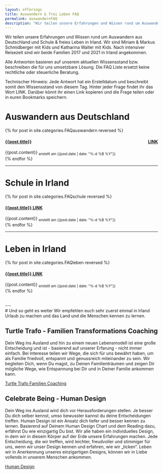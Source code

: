 ```yaml
---
layout: offerings
title: Auswandern & frei Leben FAQ
permalink: auswandernFAQ
description: "Wir teilen unsere Erfahrungen und Wissen rund um Auswandern aus Deutschland und Schule & freies Leben in Irland."
---
```


Wir teilen unsere Erfahrungen und Wissen rund um Auswandern aus Deutschland und Schule & freies Leben in Irland. Wir sind Miriam & Markus Schmidberger mit Kids und Katharina Walter mit Kids. Nach intensiver Reisezeit sind wir beide Familien 2017 und 2021 in Irland angekommen.

Alle Antworten basieren auf unserem aktuellen Wissensstand bzw. beschreiben die für uns umsetzbare Lösung. Die FAQ Liste ersetzt keine rechtliche oder steuerliche Beratung.

Technischer Hinweis: Jede Antwort hat ein Erstelldatum und beschreibt somit den Wissensstand von diesem Tag. Hinter jeder Frage findet ihr das Wort LINK. Darüber könnt ihr einen Link kopieren und die Frage teilen oder in euren Bookmarks speichern.

# Auswandern aus Deutschland
<div class="panel-group" id="accordion" role="tablist" aria-multiselectable="true">
  <div class="panel panel-default">

  {% for post in site.categories.FAQauswandern reversed %}
    <a id="{{post.anker}}"></a>
    <div class="panel-heading" role="tab" id="{{post.anker}}Head">
      <h4 class="panel-title">
        <a rclass="collapsed" ole="button" data-toggle="collapse" data-parent="#accordion" href="#{{post.anker}}Role" aria-expanded="false" aria-controls="{{post.anker}}">
          {{post.title}}
        </a>
        <span style="float:right;"><a href="#{{post.anker}}">LINK</a></span>
      </h4>
    </div>
    <div id="{{post.anker}}Role" class="panel-collapse collapse" role="tabpanel" aria-labelledby="{{post.anker}}Head">
      <div class="panel-body">
        {{post.content}}
        <sub>erstellt am {{post.date | date: "%-d %B %Y"}}</sub>
      </div>
    </div>
  {% endfor %}

  </div>
</div>

---
# Schule in Irland
<div class="panel-group" id="accordion" role="tablist" aria-multiselectable="true">
  <div class="panel panel-default">

  {% for post in site.categories.FAQschule reversed %}
    <div class="panel-heading" role="tab" id="{{post.anker}}">
      <h4 class="panel-title">
        <a role="button" data-toggle="collapse" data-parent="#accordion" href="#{{post.anker}}" aria-expanded="false" aria-controls="{{post.anker}}">
          {{post.title}} <a id="{{post.anker}}" href="#{{post.anker}}">LINK</a>
        </a>
      </h4>
    </div>
    <div id="{{post.anker}}" class="panel-collapse collapse in" role="tabpanel" aria-labelledby="headingTwo">
      <div class="panel-body">
        {{post.content}}
        <sub>erstellt am {{post.date | date: "%-d %B %Y"}}</sub>
      </div>
    </div>
  {% endfor %}

  </div>
</div>

---
# Leben in Irland
<div class="panel-group" id="accordion" role="tablist" aria-multiselectable="true">
  <div class="panel panel-default">

  {% for post in site.categories.FAQleben reversed %}
    <div class="panel-heading" role="tab" id="{{post.anker}}">
      <h4 class="panel-title">
        <a role="button" data-toggle="collapse" data-parent="#accordion" href="#{{post.anker}}" aria-expanded="false" aria-controls="{{post.anker}}">
          {{post.title}} <a id="{{post.anker}}" href="#{{post.anker}}">LINK</a>
        </a>
      </h4>
    </div>
    <div id="{{post.anker}}" class="panel-collapse collapse in" role="tabpanel" aria-labelledby="headingTwo">
      <div class="panel-body">
        {{post.content}}
        <sub>erstellt am {{post.date | date: "%-d %B %Y"}}</sub>
      </div>
    </div>
  {% endfor %}

  </div>
</div>


<br>
---
<br>
# Und so geht es weiter
Wir empfehlen euch sehr zuerst einmal in Irland Urlaub zu machen und das Land und die Menschen kennen zu lernen.

## Turtle Trafo - Familien Transformations Coaching
Dein Weg ins Ausland und hin zu einem neuen Lebensmodell ist eine große Entscheidung und ist - basierend auf unserer Erfarung - nicht immer einfach. Bei Interesse teilen wir Wege, die sich für uns bewährt haben, um als Familie friedvoll, entspannt und genussreich miteinander zu sein. Wir begleiten Dich, wenn Du magst, zu Deinen Familienträumen und zeigen Dir mögliche Wege, wie Entspannung bei Dir und in Deiner Familie ankommen kann.

[Turtle Trafo Familien Coaching](services-familie/2021/12/12/FamilenCoaching/)


## Celebrate Being - Human Design
Dein Weg ins Ausland wird dich vor Herausforderungen stellen. Je besser Du dich selber kennst, umso bewusster kannst du deine Entscheidungen treffen. Human Design ist ein Ansatz dich tiefer und besser kennen zu lernen. Basierend auf Deinem Human Design Chart und dem Reading dazu, erfährst Du wie einzigartig Du bist. Wir alle haben ein individuelles Design, in dem wir in diesem Körper auf der Erde unsere Erfahrungen machen. Jede Entscheidung, die wir treffen, wird leichter, freudvoller und stimmiger für uns, wenn wir unser Design kennen und erfahren, wie wir „ticken“. Leben wir in Anerkennung unseres einzigartigen Designs, können wir in Liebe vollends in unserem Menschen ankommen.

[Human Design](https://celebrate-being.de/)
